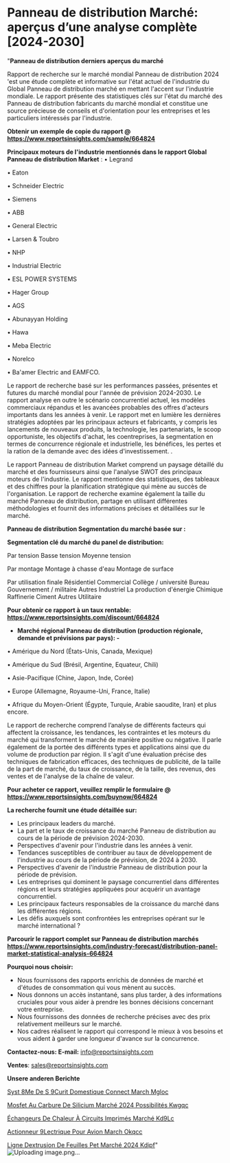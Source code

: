 # Panneau de distribution Marché: aperçus d’une analyse complète [2024-2030]

"<strong>Panneau de distribution derniers aperçus du marché</strong>

Rapport de recherche sur le marché mondial Panneau de distribution 2024 'est une étude complète et informative sur l'état actuel de l'industrie du Global Panneau de distribution marché en mettant l'accent sur l'industrie mondiale. Le rapport présente des statistiques clés sur l'état du marché des Panneau de distribution fabricants du marché mondial et constitue une source précieuse de conseils et d'orientation pour les entreprises et les particuliers intéressés par l'industrie.

<strong>Obtenir un exemple de copie du rapport @ <a href=https://www.reportsinsights.com/sample/664824>https://www.reportsinsights.com/sample/664824</a></strong>

<strong>Principaux moteurs de l'industrie mentionnés dans le rapport Global Panneau de distribution Market</strong> :
• Legrand

• Eaton

• Schneider Electric

• Siemens

• ABB

• General Electric

• Larsen & Toubro

• NHP

• Industrial Electric

• ESL POWER SYSTEMS

• Hager Group

• AGS

• Abunayyan Holding

• Hawa

• Meba Electric

• Norelco

• Ba'amer Electric and EAMFCO.

Le rapport de recherche basé sur les performances passées, présentes et futures du marché mondial pour l'année de prévision 2024-2030. Le rapport analyse en outre le scénario concurrentiel actuel, les modèles commerciaux répandus et les avancées probables des offres d'acteurs importants dans les années à venir. Le rapport met en lumière les dernières stratégies adoptées par les principaux acteurs et fabricants, y compris les lancements de nouveaux produits, la technologie, les partenariats, le scoop opportuniste, les objectifs d'achat, les coentreprises, la segmentation en termes de concurrence régionale et industrielle, les bénéfices, les pertes et la ration de la demande avec des idées d'investissement. .

Le rapport Panneau de distribution Market comprend un paysage détaillé du marché et des fournisseurs ainsi que l'analyse SWOT des principaux moteurs de l'industrie. Le rapport mentionne des statistiques, des tableaux et des chiffres pour la planification stratégique qui mène au succès de l'organisation. Le rapport de recherche examine également la taille du marché Panneau de distribution, partage en utilisant différentes méthodologies et fournit des informations précises et détaillées sur le marché.

<strong>Panneau de distribution Segmentation du marché basée sur :</strong>

<strong> Segmentation clé du marché du panel de distribution: </strong>

Par tension
Basse tension
Moyenne tension

Par montage
Montage à chasse d'eau
Montage de surface

Par utilisation finale
Résidentiel
Commercial
Collège / université
Bureau
Gouvernement / militaire
Autres
Industriel
La production d'énergie
Chimique
Raffinerie
Ciment
Autres
Utilitaire

<strong>Pour obtenir ce rapport à un taux rentable: <a href=https://www.reportsinsights.com/discount/664824>https://www.reportsinsights.com/discount/664824</a></strong>
<ul>
  <li><strong>Marché régional Panneau de distribution (production régionale, demande et prévisions par pays): -</strong></li>
</ul>
• Amérique du Nord (États-Unis, Canada, Mexique)

• Amérique du Sud (Brésil, Argentine, Equateur, Chili)

• Asie-Pacifique (Chine, Japon, Inde, Corée)

• Europe (Allemagne, Royaume-Uni, France, Italie)

• Afrique du Moyen-Orient (Égypte, Turquie, Arabie saoudite, Iran) et plus encore.

Le rapport de recherche comprend l’analyse de différents facteurs qui affectent la croissance, les tendances, les contraintes et les moteurs du marché qui transforment le marché de manière positive ou négative. Il parle également de la portée des différents types et applications ainsi que du volume de production par région. Il s'agit d'une évaluation précise des techniques de fabrication efficaces, des techniques de publicité, de la taille de la part de marché, du taux de croissance, de la taille, des revenus, des ventes et de l'analyse de la chaîne de valeur.

<strong>Pour acheter ce rapport, veuillez remplir le formulaire @   <a href=https://www.reportsinsights.com/buynow/664824>https://www.reportsinsights.com/buynow/664824</a></strong>

<strong>La recherche fournit une étude détaillée sur:</strong>
<ul>
  <li>Les principaux leaders du marché.</li>
  <li>La part et le taux de croissance du marché Panneau de distribution au cours de la période de prévision 2024-2030.</li>
  <li>Perspectives d'avenir pour l'industrie dans les années à venir.</li>
  <li>Tendances susceptibles de contribuer au taux de développement de l'industrie au cours de la période de prévision, de 2024 à 2030.</li>
  <li>Perspectives d'avenir de l'industrie Panneau de distribution pour la période de prévision.</li>
  <li>Les entreprises qui dominent le paysage concurrentiel dans différentes régions et leurs stratégies appliquées pour acquérir un avantage concurrentiel.</li>
  <li>Les principaux facteurs responsables de la croissance du marché dans les différentes régions.</li>
  <li>Les défis auxquels sont confrontées les entreprises opérant sur le marché international ?</li>
</ul>

<strong>Parcourir le rapport complet sur Panneau de distribution marchés <a href=https://www.reportsinsights.com/industry-forecast/distribution-panel-market-statistical-analysis-664824>https://www.reportsinsights.com/industry-forecast/distribution-panel-market-statistical-analysis-664824</a></strong>

<strong>Pourquoi nous choisir:</strong>
<ul>
  <li>Nous fournissons des rapports enrichis de données de marché et d'études de consommation qui vous mènent au succès.</li>
  <li>Nous donnons un accès instantané, sans plus tarder, à des informations cruciales pour vous aider à prendre les bonnes décisions concernant votre entreprise.</li>
  <li>Nous fournissons des données de recherche précises avec des prix relativement meilleurs sur le marché.</li>
  <li>Nos cadres réalisent le rapport qui correspond le mieux à vos besoins et vous aident à garder une longueur d'avance sur la concurrence.</li>
</ul>
<strong>Contactez-nous:
</strong><strong>E-mail:</strong> <a href=mailto:info@reportsinsights.com>info@reportsinsights.com</a>

<strong>Ventes</strong>: <a href=mailto:sales@reportsinsights.com>sales@reportsinsights.com</a>

<strong>Unsere anderen Berichte</strong>

<a href=https://www.linkedin.com/pulse/syst%C3%A8me-de-s%C3%A9curit%C3%A9-domestique-connect%C3%A9-march%C3%A9-mgloc/>Syst 8Me De S 9Curit Domestique Connect March Mgloc</a>

<a href=https://www.linkedin.com/pulse/mosfet-au-carbure-de-silicium-marché-2024-possibilités-kwgqc/>Mosfet Au Carbure De Silicium Marché 2024 Possibilités Kwgqc</a>

<a href=https://www.linkedin.com/pulse/échangeurs-de-chaleur-à-circuits-imprimés-marché-kd9lc/>Échangeurs De Chaleur À Circuits Imprimés Marché Kd9Lc</a>

<a href=https://www.linkedin.com/pulse/actionneur-%C3%A9lectrique-pour-avion-march%C3%A9-okqcc/>Actionneur  9Lectrique Pour Avion March Okqcc</a>

<a href=https://www.linkedin.com/pulse/ligne-dextrusion-de-feuilles-pet-marché-2024-kdipf/>Ligne Dextrusion De Feuilles Pet Marché 2024 Kdipf</a>"
![Uploading image.png…]()
